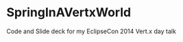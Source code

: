 SpringInAVertxWorld
===================

Code and Slide deck for my EclipseCon 2014 Vert.x day talk
